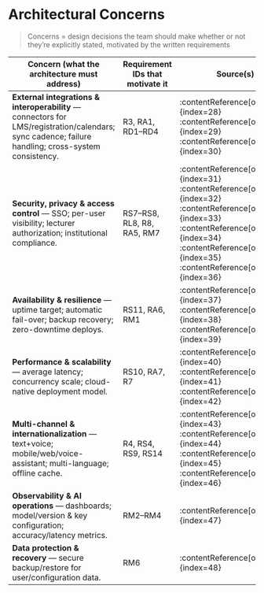 # Architectural Concerns

> Concerns = design decisions the team should make whether or not they’re explicitly stated, motivated by the written requirements 

| Concern (what the architecture must address) | Requirement IDs that motivate it | Source(s) |
|---|---|---|
| **External integrations & interoperability** — connectors for LMS/registration/calendars; sync cadence; failure handling; cross-system consistency. | R3, RA1, RD1–RD4 | :contentReference[oaicite:28]{index=28} :contentReference[oaicite:29]{index=29} :contentReference[oaicite:30]{index=30} |
| **Security, privacy & access control** — SSO; per-user visibility; lecturer authorization; institutional compliance. | RS7–RS8, RL8, R8, RA5, RM7 | :contentReference[oaicite:31]{index=31} :contentReference[oaicite:32]{index=32} :contentReference[oaicite:33]{index=33} :contentReference[oaicite:34]{index=34} :contentReference[oaicite:35]{index=35} :contentReference[oaicite:36]{index=36} |
| **Availability & resilience** — uptime target; automatic fail-over; backup recovery; zero-downtime deploys. | RS11, RA6, RM1 | :contentReference[oaicite:37]{index=37} :contentReference[oaicite:38]{index=38} :contentReference[oaicite:39]{index=39} |
| **Performance & scalability** — average latency; concurrency scale; cloud-native deployment model. | RS10, RA7, R7 | :contentReference[oaicite:40]{index=40} :contentReference[oaicite:41]{index=41} :contentReference[oaicite:42]{index=42} |
| **Multi-channel & internationalization** — text+voice; mobile/web/voice-assistant; multi-language; offline cache. | R4, RS4, RS9, RS14 | :contentReference[oaicite:43]{index=43} :contentReference[oaicite:44]{index=44} :contentReference[oaicite:45]{index=45} :contentReference[oaicite:46]{index=46} |
| **Observability & AI operations** — dashboards; model/version & key configuration; accuracy/latency metrics. | RM2–RM4 | :contentReference[oaicite:47]{index=47} |
| **Data protection & recovery** — secure backup/restore for user/configuration data. | RM6 | :contentReference[oaicite:48]{index=48} |

